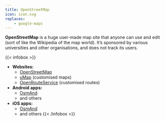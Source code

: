 ```yaml
---
title: OpenStreetMap
icon: icon.svg
replaces:
    - google-maps
---
```


**OpenStreetMap** is a huge user-made map site that anyone can use and edit (sort of like the Wikipedia of the map world). It’s sponsored by various universities and other organisations, and does not track its users.

{{< infobox >}}
- **Websites:** 
    - [OpenStreetMap](https://www.openstreetmap.org/)
    - [uMap](https://umap.openstreetmap.fr/en/) (customised maps)
    - [OpenRouteService](https://maps.openrouteservice.org/) (customised routes)
- **Android apps:** 
    - [OsmAnd](https://play.google.com/store/apps/details?id=net.osmand)
    - and others
- **iOS apps:** 
    - [OsmAnd](https://apps.apple.com/app/apple-store/id934850257)
    - and others
{{< /infobox >}}